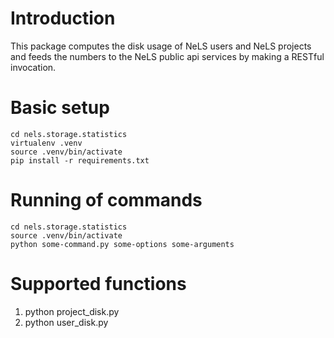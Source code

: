 Introduction
===
This package computes the disk usage of NeLS users and NeLS projects and feeds the numbers to the NeLS public api services by making a RESTful invocation. 

Basic setup
===
```
cd nels.storage.statistics
virtualenv .venv
source .venv/bin/activate
pip install -r requirements.txt
```

Running of commands
===
```
cd nels.storage.statistics
source .venv/bin/activate
python some-command.py some-options some-arguments
```

Supported functions
===
1. python project_disk.py 
2. python user_disk.py
 
